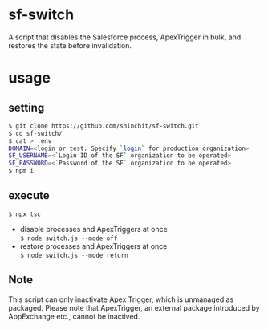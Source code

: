 # sf-switch
A script that disables the Salesforce process, ApexTrigger in bulk, and restores the state before invalidation.

# usage

## setting

```bash
$ git clone https://github.com/shinchit/sf-switch.git
$ cd sf-switch/
$ cat > .env
DOMAIN=<login or test. Specify `login` for production organization>
SF_USERNAME=<`Login ID of the SF` organization to be operated>
SF_PASSWORD=<`Password of the SF` organization to be operated>
$ npm i
```

## execute

`$ npx tsc`

- disable processes and ApexTriggers at once  
`$ node switch.js --mode off`
- restore processes and ApexTriggers at once  
`$ node switch.js --mode return`

## Note

This script can only inactivate Apex Trigger, which is unmanaged as packaged.
Please note that ApexTrigger, an external package introduced by AppExchange etc., cannot be inactived.

